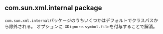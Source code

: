 ## com.sun.xml.internal package

`com.sun.xml.internal`パッケージのうちいくつかはデフォルトでクラスパスから除外される。
オプションに`-XDignore.symbol.file`を付与することで解消。
